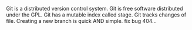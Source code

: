 Git is a distributed version control system.
Git is free software distributed under the GPL.
Git has a mutable index called stage.
Git tracks changes of file.
Creating a new branch is quick AND simple.
fix bug 404...
